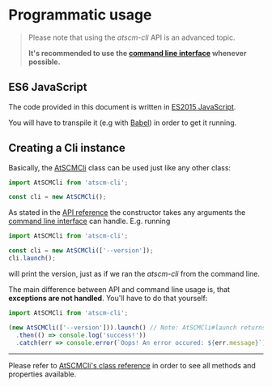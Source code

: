 # Programmatic usage
 
> Please note that using the *atscm-cli* API is an advanced topic.  
> 
> **It's recommended to use the [command line interface](usage/CLI.html) whenever possible.**

## ES6 JavaScript

The code provided in this document is written in [ES2015 JavaScript](http://babeljs.io/learn-es2015/).

You will have to transpile it (e.g with [Babel](http://babeljs.io)) in order to get it running.

## Creating a Cli instance

Basically, the [AtSCMCli](../../class/src/AtSCMCli.js~AtSCMCli.html) class can be used just like any other class:

```javascript
import AtSCMCli from 'atscm-cli';

const cli = new AtSCMCli();
```

As stated in the [API reference](../../api/class/src/AtSCMCli.js~AtSCMCli.html#instance-constructor-constructor) the constructor takes any arguments the [command line interface](usage/CLI.html) can handle. E.g. running

```javascript
import AtSCMCli from 'atscm-cli';

const cli = new AtSCMCli(['--version']);
cli.launch();
```

will print the version, just as if we ran the *atscm-cli* from the command line.

The main difference between API and command line usage is, that **exceptions are not handled**. You'll have to do that yourself:

```javascript
import AtSCMCli from 'atscm-cli';

(new AtSCMCli(['--version'])).launch() // Note: AtSCMCli#launch returns a Promise
  .then(() => console.log('success!'))
  .catch(err => console.error(`Oops! An error occured: ${err.message}`));
```

----

Please refer to [AtSCMCli's class reference](../../class/src/AtSCMCli.js~AtSCMCli.html) in order to see all methods and properties available.



